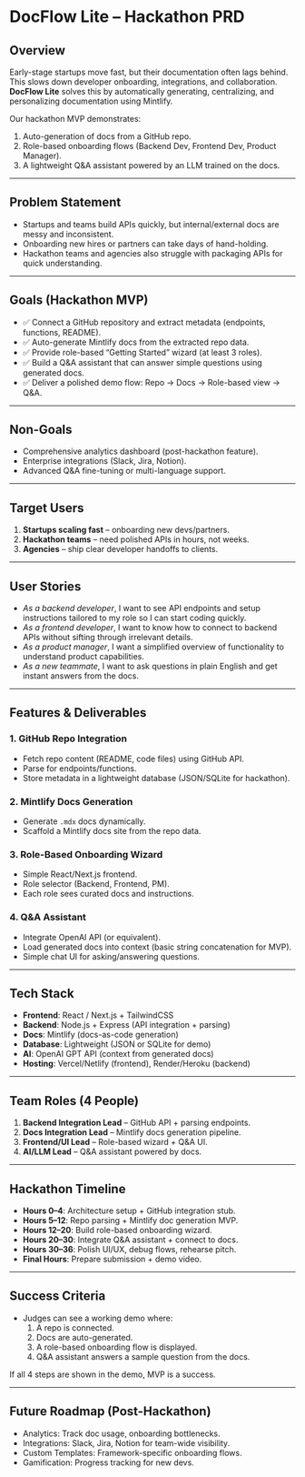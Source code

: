 # DocFlow Lite – Hackathon PRD

## Overview
Early-stage startups move fast, but their documentation often lags behind. This slows down developer onboarding, integrations, and collaboration.  
**DocFlow Lite** solves this by automatically generating, centralizing, and personalizing documentation using Mintlify.

Our hackathon MVP demonstrates:
1. Auto-generation of docs from a GitHub repo.
2. Role-based onboarding flows (Backend Dev, Frontend Dev, Product Manager).
3. A lightweight Q&A assistant powered by an LLM trained on the docs.

---

## Problem Statement
- Startups and teams build APIs quickly, but internal/external docs are messy and inconsistent.
- Onboarding new hires or partners can take days of hand-holding.
- Hackathon teams and agencies also struggle with packaging APIs for quick understanding.

---

## Goals (Hackathon MVP)
- ✅ Connect a GitHub repository and extract metadata (endpoints, functions, README).
- ✅ Auto-generate Mintlify docs from the extracted repo data.
- ✅ Provide role-based “Getting Started” wizard (at least 3 roles).
- ✅ Build a Q&A assistant that can answer simple questions using generated docs.
- ✅ Deliver a polished demo flow: Repo → Docs → Role-based view → Q&A.

---

## Non-Goals
- Comprehensive analytics dashboard (post-hackathon feature).
- Enterprise integrations (Slack, Jira, Notion).
- Advanced Q&A fine-tuning or multi-language support.

---

## Target Users
1. **Startups scaling fast** – onboarding new devs/partners.
2. **Hackathon teams** – need polished APIs in hours, not weeks.
3. **Agencies** – ship clear developer handoffs to clients.

---

## User Stories
- *As a backend developer*, I want to see API endpoints and setup instructions tailored to my role so I can start coding quickly.  
- *As a frontend developer*, I want to know how to connect to backend APIs without sifting through irrelevant details.  
- *As a product manager*, I want a simplified overview of functionality to understand product capabilities.  
- *As a new teammate*, I want to ask questions in plain English and get instant answers from the docs.

---

## Features & Deliverables
### 1. GitHub Repo Integration
- Fetch repo content (README, code files) using GitHub API.
- Parse for endpoints/functions.
- Store metadata in a lightweight database (JSON/SQLite for hackathon).

### 2. Mintlify Docs Generation
- Generate `.mdx` docs dynamically.
- Scaffold a Mintlify docs site from the repo data.

### 3. Role-Based Onboarding Wizard
- Simple React/Next.js frontend.
- Role selector (Backend, Frontend, PM).
- Each role sees curated docs and instructions.

### 4. Q&A Assistant
- Integrate OpenAI API (or equivalent).
- Load generated docs into context (basic string concatenation for MVP).
- Simple chat UI for asking/answering questions.

---

## Tech Stack
- **Frontend**: React / Next.js + TailwindCSS
- **Backend**: Node.js + Express (API integration + parsing)
- **Docs**: Mintlify (docs-as-code generation)
- **Database**: Lightweight (JSON or SQLite for demo)
- **AI**: OpenAI GPT API (context from generated docs)
- **Hosting**: Vercel/Netlify (frontend), Render/Heroku (backend)

---

## Team Roles (4 People)
1. **Backend Integration Lead** – GitHub API + parsing endpoints.
2. **Docs Integration Lead** – Mintlify docs generation pipeline.
3. **Frontend/UI Lead** – Role-based wizard + Q&A UI.
4. **AI/LLM Lead** – Q&A assistant powered by docs.

---

## Hackathon Timeline
- **Hours 0–4**: Architecture setup + GitHub integration stub.
- **Hours 5–12**: Repo parsing + Mintlify doc generation MVP.
- **Hours 12–20**: Build role-based onboarding wizard.
- **Hours 20–30**: Integrate Q&A assistant + connect to docs.
- **Hours 30–36**: Polish UI/UX, debug flows, rehearse pitch.
- **Final Hours**: Prepare submission + demo video.

---

## Success Criteria
- Judges can see a working demo where:
  1. A repo is connected.
  2. Docs are auto-generated.
  3. A role-based onboarding flow is displayed.
  4. Q&A assistant answers a sample question from the docs.

If all 4 steps are shown in the demo, MVP is a success.

---

## Future Roadmap (Post-Hackathon)
- Analytics: Track doc usage, onboarding bottlenecks.
- Integrations: Slack, Jira, Notion for team-wide visibility.
- Custom Templates: Framework-specific onboarding flows.
- Gamification: Progress tracking for new devs.
